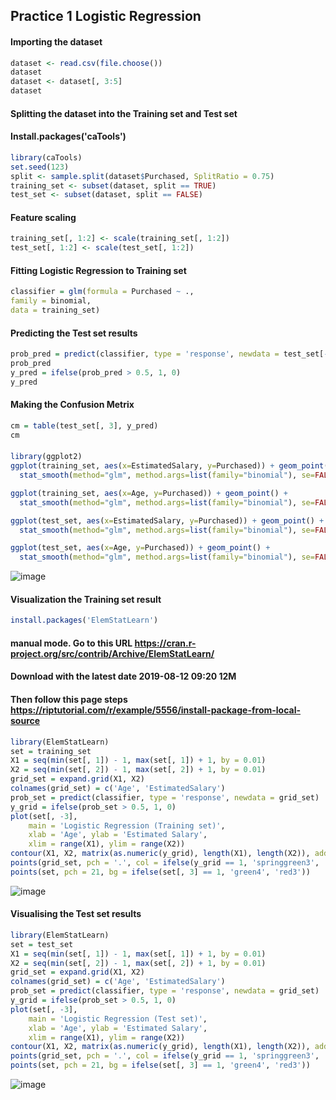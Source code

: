 ## Practice 1 Logistic Regression

#### Importing the dataset
```R
dataset <- read.csv(file.choose())
dataset
dataset <- dataset[, 3:5]
dataset
```
#### Splitting the dataset into the Training set and Test set
#### Install.packages('caTools')
```R
library(caTools)
set.seed(123)
split <- sample.split(dataset$Purchased, SplitRatio = 0.75)
training_set <- subset(dataset, split == TRUE)
test_set <- subset(dataset, split == FALSE)
```
#### Feature scaling
```R
training_set[, 1:2] <- scale(training_set[, 1:2])
test_set[, 1:2] <- scale(test_set[, 1:2])
```
#### Fitting Logistic Regression to Training set
```R
classifier = glm(formula = Purchased ~ .,
family = binomial,
data = training_set)
```
#### Predicting the Test set results
```R
prob_pred = predict(classifier, type = 'response', newdata = test_set[-3])
prob_pred
y_pred = ifelse(prob_pred > 0.5, 1, 0)
y_pred
```
#### Making the Confusion Metrix
```R
cm = table(test_set[, 3], y_pred)
cm
```


#### 
```R
library(ggplot2)
ggplot(training_set, aes(x=EstimatedSalary, y=Purchased)) + geom_point() + 
  stat_smooth(method="glm", method.args=list(family="binomial"), se=FALSE)

ggplot(training_set, aes(x=Age, y=Purchased)) + geom_point() + 
  stat_smooth(method="glm", method.args=list(family="binomial"), se=FALSE)

ggplot(test_set, aes(x=EstimatedSalary, y=Purchased)) + geom_point() + 
  stat_smooth(method="glm", method.args=list(family="binomial"), se=FALSE)

ggplot(test_set, aes(x=Age, y=Purchased)) + geom_point() + 
  stat_smooth(method="glm", method.args=list(family="binomial"), se=FALSE)
```

![image](https://user-images.githubusercontent.com/60414250/120239630-86670e00-c213-11eb-95f2-6cb50751b571.png)


#### Visualization the Training set result
```R
install.packages('ElemStatLearn') 
```
#### manual mode. Go to this URL https://cran.r-project.org/src/contrib/Archive/ElemStatLearn/
#### Download with the latest date 2019-08-12 09:20	12M
#### Then follow this page steps https://riptutorial.com/r/example/5556/install-package-from-local-source
```R
library(ElemStatLearn)
set = training_set
X1 = seq(min(set[, 1]) - 1, max(set[, 1]) + 1, by = 0.01)
X2 = seq(min(set[, 2]) - 1, max(set[, 2]) + 1, by = 0.01)
grid_set = expand.grid(X1, X2)
colnames(grid_set) = c('Age', 'EstimatedSalary')
prob_set = predict(classifier, type = 'response', newdata = grid_set)
y_grid = ifelse(prob_set > 0.5, 1, 0)
plot(set[, -3],
    main = 'Logistic Regression (Training set)',
    xlab = 'Age', ylab = 'Estimated Salary',
    xlim = range(X1), ylim = range(X2))
contour(X1, X2, matrix(as.numeric(y_grid), length(X1), length(X2)), add = TRUE)
points(grid_set, pch = '.', col = ifelse(y_grid == 1, 'springgreen3', 'tomato'))
points(set, pch = 21, bg = ifelse(set[, 3] == 1, 'green4', 'red3'))
```

![image](https://user-images.githubusercontent.com/60414250/120239699-adbddb00-c213-11eb-8cf5-401f0305776e.png)

#### Visualising the Test set results
```R
library(ElemStatLearn)
set = test_set
X1 = seq(min(set[, 1]) - 1, max(set[, 1]) + 1, by = 0.01)
X2 = seq(min(set[, 2]) - 1, max(set[, 2]) + 1, by = 0.01)
grid_set = expand.grid(X1, X2)
colnames(grid_set) = c('Age', 'EstimatedSalary')
prob_set = predict(classifier, type = 'response', newdata = grid_set)
y_grid = ifelse(prob_set > 0.5, 1, 0)
plot(set[, -3],
    main = 'Logistic Regression (Test set)',
    xlab = 'Age', ylab = 'Estimated Salary',
    xlim = range(X1), ylim = range(X2))
contour(X1, X2, matrix(as.numeric(y_grid), length(X1), length(X2)), add = TRUE)
points(grid_set, pch = '.', col = ifelse(y_grid == 1, 'springgreen3', 'tomato'))
points(set, pch = 21, bg = ifelse(set[, 3] == 1, 'green4', 'red3'))
```

![image](https://user-images.githubusercontent.com/60414250/120239721-c0d0ab00-c213-11eb-8b99-bcd06df4d62f.png)


